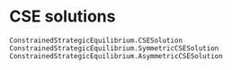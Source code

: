 # CSE solutions

```@docs; canonical=false
ConstrainedStrategicEquilibrium.CSESolution
ConstrainedStrategicEquilibrium.SymmetricCSESolution
ConstrainedStrategicEquilibrium.AsymmetricCSESolution
```
